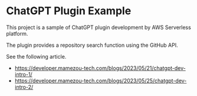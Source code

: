 # ChatGPT Plugin Example

This project is a sample of ChatGPT plugin development by AWS Serverless platform.

The plugin provides a repository search function using the GitHub API.

See the following article.

- <https://developer.mamezou-tech.com/blogs/2023/05/21/chatgpt-dev-intro-1/>
- <https://developer.mamezou-tech.com/blogs/2023/05/25/chatgpt-dev-intro-2/>
